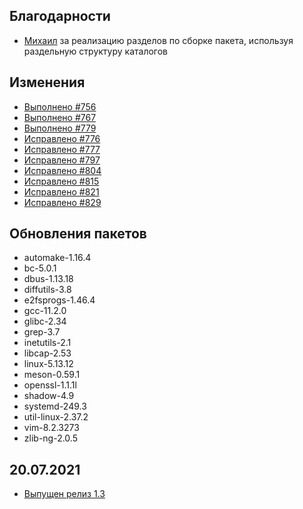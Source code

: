 <!-- ## Обновления пакетов
## Изменения
## Благодарности -->

## Благодарности

- [Михаил](https://github.com/Linuxoid85) за реализацию разделов по сборке пакета, используя раздельную структуру каталогов

## Изменения

- [Выполнено #756](https://github.com/Linux4Yourself/book/issues/756)
- [Выполнено #767](https://github.com/Linux4Yourself/book/issues/767)
- [Выполнено #779](https://github.com/Linux4Yourself/book/issues/779)
- [Исправлено #776](https://github.com/Linux4Yourself/book/issues/776)
- [Исправлено #777](https://github.com/Linux4Yourself/book/issues/777)
- [Исправлено #797](https://github.com/Linux4Yourself/book/issues/797)
- [Исправлено #804](https://github.com/Linux4Yourself/book/issues/804)
- [Исправлено #815](https://github.com/Linux4Yourself/book/issues/815)
- [Исправлено #821](https://github.com/Linux4Yourself/book/issues/821)
- [Исправлено #829](https://github.com/Linux4Yourself/book/issues/829)

## Обновления пакетов

- automake-1.16.4
- bc-5.0.1
- dbus-1.13.18
- diffutils-3.8
- e2fsprogs-1.46.4
- gcc-11.2.0
- glibc-2.34
- grep-3.7
- inetutils-2.1
- libcap-2.53
- linux-5.13.12
- meson-0.59.1
- openssl-1.1.1l
- shadow-4.9
- systemd-249.3
- util-linux-2.37.2
- vim-8.2.3273
- zlib-ng-2.0.5

## 20.07.2021

- [Выпущен релиз 1.3](https://lx4u.ru/rel/1.3/#/)
